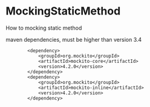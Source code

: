 # MockingStaticMethod
How to mocking static method

maven dependencies, must be higher than version 3.4
```
        <dependency>
            <groupId>org.mockito</groupId>
            <artifactId>mockito-core</artifactId>
            <version>4.2.0</version>
        </dependency>
        <dependency>
            <groupId>org.mockito</groupId>
            <artifactId>mockito-inline</artifactId>
            <version>4.2.0</version>
        </dependency>
```
